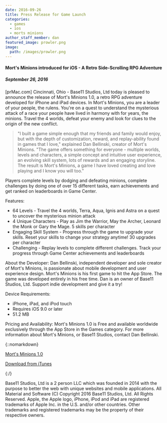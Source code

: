 ```yaml
---
date: 2016-09-26
title: Press Release for Game Launch
categories:
  - games
  - ios
  - morts minions
author_staff_member: dan
featured_image: prowler.png
image:
  path: /images/prowler.png
---
```


#### Mort's Minions introduced for iOS - A Retro Side-Scrolling RPG Adventure

##### September 26, 2016

[prMac.com] Cincinnati, Ohio - Base11 Studios, Ltd today is pleased to announce the release of Mort's Minions 1.0, a retro RPG adventure developed for iPhone and iPad devices. In Mort's Minions, you are a leader of your people, the rulens. You're on a quest to understand the mysterious attack of a race your people have lived in harmony with for years, the minions. Travel the 4 worlds, defeat your enemy and look for clues to the origin of the new conflict.

>"I built a game simple enough that my friends and family would enjoy, but with the depth of customization, reward, and replay-ability found in games that I love," explained Dan Bellinski, creator of Mort's Minions. "The game offers something for everyone - multiple worlds, levels and characters, a simple concept and intuitive user experience, an evolving skill system, lots of rewards and an engaging storyline. The result is Mort's Minions, a game I have loved creating and love playing and I know you will too."

Players complete levels by dodging and defeating minions, complete challenges by doing one of over 15 different tasks, earn achievements and get ranked on leaderboards in Game Center.

Features:
* 64 Levels - Travel the 4 worlds, Terra, Aqua, Ignis and Astra on a quest to uncover the mysterious minion attack
* 4 Unique Characters - Play as Jim the Warrior, May the Archer, Leonard the Monk or Gary the Mage. 5 skills per character
* Engaging Skill System - Progress through the game to upgrade your skills. Reset your skills to change your strategy anytime! 30 upgrades per character
* Challenging - Replay levels to complete different challenges. Track your progress through Game Center achievements and leaderboards

About the Developer:
Dan Bellinski, independent developer and sole creator of Mort's Minions, is passionate about mobile development and user experience design. Mort's Minions is his first game to hit the App Store. The game was developed entirely in his free time. Dan is an owner of Base11 Studios, Ltd. Support indie development and give it a try!

Device Requirements:
* iPhone, iPad, and iPod touch
* Requires iOS 9.0 or later
* 51.2 MB

Pricing and Availability:
Mort's Minions 1.0 is Free and available worldwide exclusively through the App Store in the Games category. For more information about Mort's Minions, or Base11 Studios, contact Dan Bellinski.

{::nomarkdown}

<a title="Mort's Minions 1.0" href="https://morts.base11studios.com/" target="_blank">Mort's Minions 1.0</a>

<a title="Download from iTunes" href="https://itunes.apple.com/app/morts-minions/id1082229199" target="_blank">Download from iTunes</a>

{:/}

Base11 Studios, Ltd is a 2 person LLC which was founded in 2014 with the purpose to better the web with unique websites and mobile applications. All Material and Software (C) Copyright 2016 Base11 Studios, Ltd. All Rights Reserved. Apple, the Apple logo, iPhone, iPod and iPad are registered trademarks of Apple Inc. in the U.S. and/or other countries. Other trademarks and registered trademarks may be the property of their respective owners.
